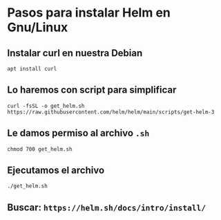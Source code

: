 # Pasos para instalar Helm en Gnu/Linux
## Instalar curl en nuestra Debian
`apt install curl` 
## Lo haremos con script para simplificar

`curl -fsSL -o get_helm.sh https://raw.githubusercontent.com/helm/helm/main/scripts/get-helm-3`

## Le damos permiso al archivo `.sh`
 `chmod 700 get_helm.sh`

 ## Ejecutamos el archivo

 `./get_helm.sh`
 ## Buscar: `https://helm.sh/docs/intro/install/`

